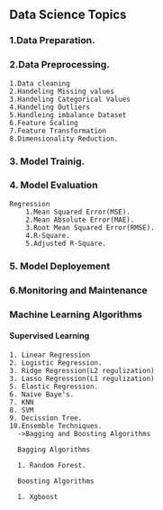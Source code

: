 ## Data Science Topics

### 1.Data Preparation.

  
### 2.Data Preprocessing.
    1.Data cleaning
    2.Handeling Missing values
    3.Handeling Categorical Values
    4.Handeling Outliers
    5.Handleing imbalance Dataset
    6.Feature Scaling
    7.Feature Transformation
    8.Dimensionality Reduction.
### 3. Model Trainig.
### 4. Model Evaluation
    Regression
        1.Mean Squared Error(MSE).
        2.Mean Absolute Error(MAE).
        3.Root Mean Squared Error(RMSE).
        4.R-Square.
        5.Adjusted R-Square.
### 5. Model Deployement
### 6.Monitoring and Maintenance
        
### Machine Learning Algorithms
#### Supervised Learning 

    1. Linear Regression 
    2. Logistic Regression.
    3. Ridge Regression(L2 regulization)
    3. Lasso Regression(L1 regulization)
    5. Elastic Regression.
    6. Naive Baye's.
    7. KNN
    8. SVM
    9. Decission Tree.
    10.Ensemble Techniques.
      ->Bagging and Boosting Algorithms

      Bagging Algorithms

      1. Random Forest.

      Boosting Algorithms

      1. Xgboost 
